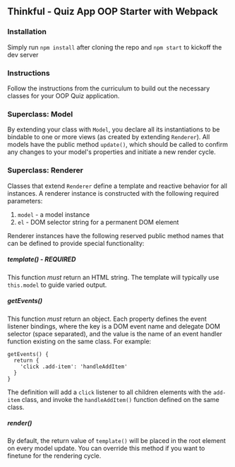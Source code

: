 ## Thinkful - Quiz App OOP Starter with Webpack

### Installation

Simply run `npm install` after cloning the repo and `npm start` to kickoff the dev server

### Instructions

Follow the instructions from the curriculum to build out the necessary classes for your OOP Quiz application.

### Superclass: Model

By extending your class with `Model`, you declare all its instantiations to be bindable to one or more views (as created by extending `Renderer`). All models have the public method `update()`, which should be called to confirm any changes to your model's properties and initiate a new render cycle.

### Superclass: Renderer

Classes that extend `Renderer` define a template and reactive behavior for all instances. A renderer instance is constructed with the following required parameters:

1. `model` - a model instance
2. `el` - DOM selector string for a permanent DOM element

Renderer instances have the following reserved public method names that can be defined to provide special functionality:

##### template() - REQUIRED

This function *must* return an HTML string. The template will typically use `this.model` to guide varied output.

##### getEvents()

This function *must* return an object. Each property defines the event listener bindings, where the key is a DOM event name and delegate DOM selector (space separated), and the value is the name of an event handler function existing on the same class.  For example:

```
getEvents() {
  return {
    'click .add-item': 'handleAddItem'
  }
}
```

The definition will add a `click` listener to all children elements with the `add-item` class, and invoke the `handleAddItem()` function defined on the same class.

##### render()

By default, the return value of `template()` will be placed in the root element on every model update. You can override this method if you want to finetune for the rendering cycle.
